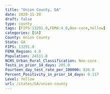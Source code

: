 ```yaml
---
title: "Union County, GA"
date: 2020-11-28
draft: false
type: county
tags: [FIPS:13291.0,FEMA:4.0,Non-core,Yellow]
categories: [GA]
County: Union County
State: GA
FIPS: 13291.0
FEMA_Region: 4.0
Population: 24511.0
NCHS_Urban_Rural_Classification: Non-core
Tests_in_prior_14_days: 205.0
Fourteen_day_test_rate_per_100000: 836.0
Percent_Positivity_in_prior_14_days: 0.117
Level: Yellow
url: /states/GA/union-county
---
```



